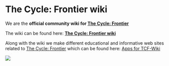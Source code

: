 # The Cycle: Frontier wiki
We are the **official community wiki for [The Cycle: Frontier](https://thecycle.game)**

The wiki can be found here: **[The Cycle: Frontier wiki](https://thecyclefrontier.wiki)**

Along with the wiki we make different educational and informative web sites related to [The Cycle: Frontier](https://thecycle.game) which can be found here: [Apps for TCF-Wiki](https://apps.thecyclefrontier.wiki)

[![](https://img.shields.io/static/v1?label=Support&message=%E2%9D%A4&logo=KoFi&color=%23fe8e86)](https://ko-fi.com/tcfwiki)
